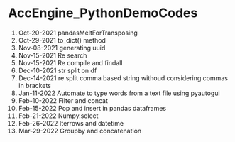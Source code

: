# AccEngine_PythonDemoCodes
1) Oct-20-2021        pandasMeltForTransposing
2) Oct-29-2021        to_dict() method
3) Nov-08-2021        generating uuid
4) Nov-15-2021        Re search
5) Nov-15-2021        Re compile and findall
6) Dec-10-2021        str split on df
7) Dec-14-2021        re split comma based string withoud considering commas in brackets
8) Jan-11-2022        Automate to type words from a text file using pyautogui
9) Feb-10-2022        Filter and concat
10) Feb-15-2022       Pop and insert in pandas dataframes
11) Feb-21-2022       Numpy.select
12) Feb-26-2022       Iterrows and datetime
13) Mar-29-2022       Groupby and concatenation
